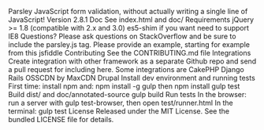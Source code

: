 Parsley JavaScript form validation, without actually writing a single line of JavaScript! Version 2.8.1 Doc See index.html and doc/ Requirements jQuery >= 1.8 (compatible with 2.x and 3.0) es5-shim if you want need to support IE8 Questions? Please ask questions on StackOverflow and be sure to include the parsley.js tag. Please provide an example, starting for example from this jsfiddle Contributing See the CONTRIBUTING.md file Integrations Create integration with other framework as a separate Github repo and send a pull request for including here. Some integrations are CakePHP Django Rails OSSCDN by MaxCDN Drupal Install dev environment and running tests First time: install npm and: npm install -g gulp then npm install gulp test Build dist/ and doc/annotated-source gulp build Run tests In the browser: run a server with gulp test-browser, then open test/runner.html In the terminal: gulp test License Released under the MIT License. See the bundled LICENSE file for details.